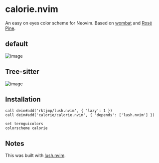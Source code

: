 calorie.nvim
===

An easy on eyes color scheme for Neovim.
Based on [wombat](https://www.vim.org/scripts/script.php?script_id=1778) and [Rosé Pine](https://github.com/rose-pine/neovim).

## default

![image](https://user-images.githubusercontent.com/1681408/184120238-c3a96b39-f71b-49cc-ae01-f2c14a5a6943.png)

## Tree-sitter

![image](https://user-images.githubusercontent.com/1681408/184500379-4b747b72-73da-49e3-b609-6be388d69262.png)

## Installation

```
call dein#add('rktjmp/lush.nvim', { 'lazy': 1 })
call dein#add('calorie/calorie.nvim', { 'depends': ['lush.nvim'] })

set termguicolors
colorscheme calorie
```

## Notes

This was built with [lush.nvim](https://github.com/rktjmp/lush.nvim).
